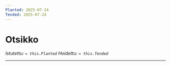 ```yaml
---
Planted: 2025-07-24
Tended: 2025-07-24
---
```

# Otsikko

*Istutettu: `= this.Planted`*
*Hoidettu: `= this.Tended`*

---
